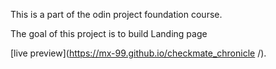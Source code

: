 This is a part of the odin project foundation course. 

The goal of this project is to build Landing page 

[live preview](https://mx-99.github.io/checkmate_chronicle /).
